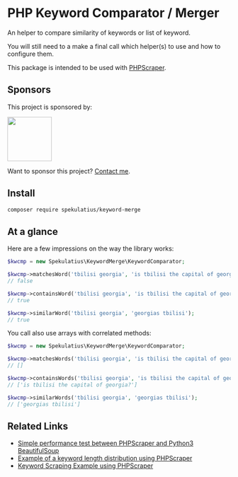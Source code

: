 # PHP Keyword Comparator / Merger

An helper to compare similarity of keywords or list of keyword.

You will still need to a make a final call which helper(s) to use and how to configure them.

This package is intended to be used with [PHPScraper](https://github.com/spekulatius/phpscraper).

## Sponsors

This project is sponsored by:

<a href="https://bringyourownideas.com" target="_blank" rel="noopener noreferrer"><img src="https://bringyourownideas.com/images/byoi-logo.jpg" height="100px"></a>

Want to sponsor this project? [Contact me](https://peterthaleikis.com/contact).

## Install

```bash
composer require spekulatius/keyword-merge
```

## At a glance

Here are a few impressions on the way the library works:

```php
$kwcmp = new Spekulatius\KeywordMerge\KeywordComparator;

$kwcmp->matchesWord('tbilisi georgia', 'is tbilisi the capital of georgia?');
// false

$kwcmp->containsWord('tbilisi georgia', 'is tbilisi the capital of georgia?');
// true

$kwcmp->similarWord('tbilisi georgia', 'georgias tbilisi');
// true
```

You call also use arrays with correlated methods:

```php
$kwcmp = new Spekulatius\KeywordMerge\KeywordComparator;

$kwcmp->matchesWords('tbilisi georgia', 'is tbilisi the capital of georgia?');
// []

$kwcmp->containsWords('tbilisi georgia', 'is tbilisi the capital of georgia?');
// ['is tbilisi the capital of georgia?']

$kwcmp->similarWords('tbilisi georgia', 'georgias tbilisi');
// ['georgias tbilisi']
```

## Related Links

 - [Simple performance test between PHPScraper and Python3 BeautifulSoup](https://github.com/spekulatius/link-scraping-test-beautifulsoup-vs-phpscraper)
 - [Example of a keyword length distribution using PHPScraper](https://github.com/spekulatius/phpscraper-keyword-length-distribution-example)
 - [Keyword Scraping Example using PHPScraper](https://github.com/spekulatius/phpscraper-keyword-scraping-example)
